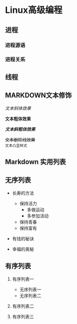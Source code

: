 # Linux高级编程

## 进程

### 进程源语
### 进程关系

## 线程

## MARKDOWN文本修饰


*文本斜体效果*


**文本粗体效果**


***文本斜粗体效果***

~~文本删除线效果~~</br>
``文本凸显样式``</br>

## Markdown 实用列表

## 无序列表

* 长寿的方法
	* 保持活力
		* 多做运动
		* 多参加活动
	* 保持青春
	* 保持富有

* 有钱的秘诀

* 幸福的奥秘

## 有序列表

1. 有序列表一
	* 无序列表一
	* 无序列表二
2. 有序列表二

3. 有序列表三



